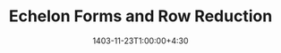---
type: lecture
date: 1403-11-23T1:00:00+4:30
title: Echelon Forms and Row Reduction
tldr: "Row Reduced Matrix, Echelon Form, RREF, Solution of Linear System, Geometric Interpretation"
thumbnail: /static_files/presentations/lec2.jpg
links: 
    - url: /static_files/presentations/2-Echelon Forms and Row Reduction.pdf
      name: slides  
hide_from_announcments: false
---